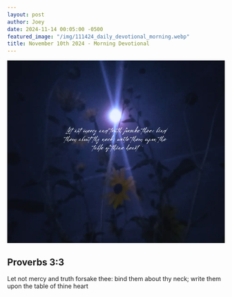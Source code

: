 ```yaml
---
layout: post
author: Joey
date: 2024-11-14 00:05:00 -0500
featured_image: "/img/111424_daily_devotional_morning.webp"
title: November 10th 2024 - Morning Devotional
---
```


[![November 10th 2024 - Morning Devotional](/img/111424_daily_devotional_morning.webp)](/img/111424_daily_devotional_morning.webp)

## Proverbs 3:3

Let not mercy and truth forsake thee: bind them about thy neck; write them upon the table of thine heart

<br>


<!-- <hr>

Please consider purchasing a mug to support the page by clicking the image below, thank you!

[![June 20th 2024 - Morning Devotional - Mug](/img/mugs/061124_morning_mug.webp)](https://www.joeybrinkman.com/shop) -->
